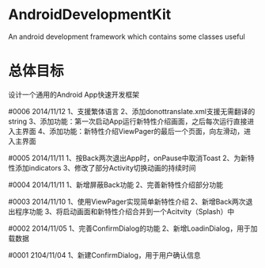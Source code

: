 AndroidDevelopmentKit
=====================

An android development framework which contains some classes useful

总体目标
=====================
设计一个通用的Android App快速开发框架

#0006 2014/11/12
      1、支援繁体语言
      2、添加donottranslate.xml支援无需翻译的string
      3、添加功能：第一次启动App运行新特性介绍画面，之后每次运行直接进入主界面
      4、添加功能：新特性介绍ViewPager的最后一个页面，向左滑动，进入主界面
      
#0005 2014/11/11
      1、按Back两次退出App时，onPause中取消Toast
      2、为新特性添加indicators
      3、修改了部分Activity切换动画的持续时间

#0004 2014/11/11
      1、新增屏蔽Back功能
      2、完善新特性介绍部分功能

#0003 2014/11/10
      1、使用ViewPager实现简单新特性介绍
      2、新增Back两次退出程序功能
      3、将启动画面和新特性介绍合并到一个Acitvity（Splash）中
      
#0002 2014/11/05
      1、完善ConfirmDialog的功能
      2、新增LoadinDialog，用于加载数据
      
#0001 2104/11/04
      1、新建ConfirmDialog，用于用户确认信息
